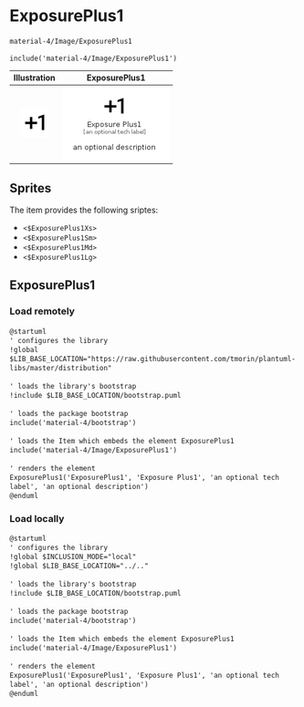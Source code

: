 # ExposurePlus1


```text
material-4/Image/ExposurePlus1
```

```text
include('material-4/Image/ExposurePlus1')
```



| Illustration | ExposurePlus1 |
| :---: | :---: |
| ![illustration for Illustration](../../material-4/Image/ExposurePlus1.png) | ![illustration for ExposurePlus1](../../material-4/Image/ExposurePlus1.Local.png) |



## Sprites
The item provides the following sriptes:

- `<$ExposurePlus1Xs>`
- `<$ExposurePlus1Sm>`
- `<$ExposurePlus1Md>`
- `<$ExposurePlus1Lg>`





## ExposurePlus1

### Load remotely
```plantuml
@startuml
' configures the library
!global $LIB_BASE_LOCATION="https://raw.githubusercontent.com/tmorin/plantuml-libs/master/distribution"

' loads the library's bootstrap
!include $LIB_BASE_LOCATION/bootstrap.puml

' loads the package bootstrap
include('material-4/bootstrap')

' loads the Item which embeds the element ExposurePlus1
include('material-4/Image/ExposurePlus1')

' renders the element
ExposurePlus1('ExposurePlus1', 'Exposure Plus1', 'an optional tech label', 'an optional description')
@enduml
```

### Load locally
```plantuml
@startuml
' configures the library
!global $INCLUSION_MODE="local"
!global $LIB_BASE_LOCATION="../.."

' loads the library's bootstrap
!include $LIB_BASE_LOCATION/bootstrap.puml

' loads the package bootstrap
include('material-4/bootstrap')

' loads the Item which embeds the element ExposurePlus1
include('material-4/Image/ExposurePlus1')

' renders the element
ExposurePlus1('ExposurePlus1', 'Exposure Plus1', 'an optional tech label', 'an optional description')
@enduml
```

